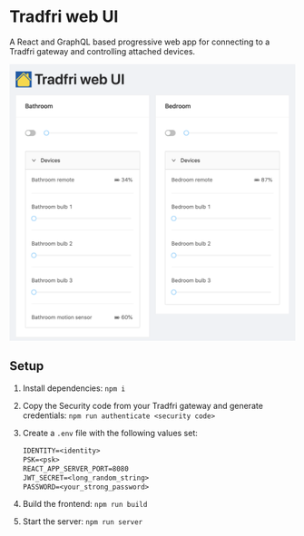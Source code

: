 # Tradfri web UI

A React and GraphQL based progressive web app for connecting to a Tradfri gateway and controlling attached devices.

<img src="./screenshot.png" alt="screenshot" />

## Setup

1. Install dependencies: `npm i`
2. Copy the Security code from your Tradfri gateway and generate credentials: `npm run authenticate <security code>`
3. Create a `.env` file with the following values set:

   ```dotenv
   IDENTITY=<identity>
   PSK=<psk>
   REACT_APP_SERVER_PORT=8080
   JWT_SECRET=<long_random_string>
   PASSWORD=<your_strong_password>
   ```

4. Build the frontend: `npm run build`
5. Start the server: `npm run server`
